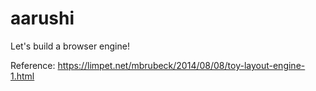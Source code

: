 # aarushi
Let's build a browser engine!

Reference: https://limpet.net/mbrubeck/2014/08/08/toy-layout-engine-1.html
